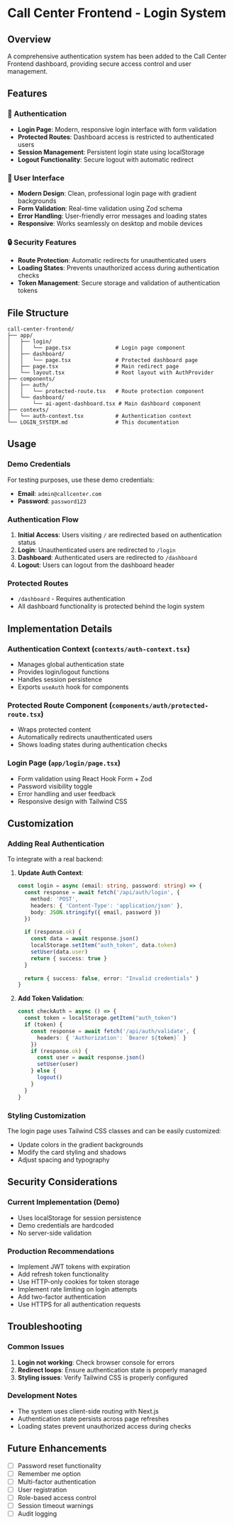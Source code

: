 # Call Center Frontend - Login System

## Overview

A comprehensive authentication system has been added to the Call Center Frontend dashboard, providing secure access control and user management.

## Features

### 🔐 Authentication
- **Login Page**: Modern, responsive login interface with form validation
- **Protected Routes**: Dashboard access is restricted to authenticated users
- **Session Management**: Persistent login state using localStorage
- **Logout Functionality**: Secure logout with automatic redirect

### 🎨 User Interface
- **Modern Design**: Clean, professional login page with gradient backgrounds
- **Form Validation**: Real-time validation using Zod schema
- **Error Handling**: User-friendly error messages and loading states
- **Responsive**: Works seamlessly on desktop and mobile devices

### 🔒 Security Features
- **Route Protection**: Automatic redirects for unauthenticated users
- **Loading States**: Prevents unauthorized access during authentication checks
- **Token Management**: Secure storage and validation of authentication tokens

## File Structure

```
call-center-frontend/
├── app/
│   ├── login/
│   │   └── page.tsx              # Login page component
│   ├── dashboard/
│   │   └── page.tsx              # Protected dashboard page
│   ├── page.tsx                  # Main redirect page
│   └── layout.tsx                # Root layout with AuthProvider
├── components/
│   ├── auth/
│   │   └── protected-route.tsx   # Route protection component
│   └── dashboard/
│       └── ai-agent-dashboard.tsx # Main dashboard component
├── contexts/
│   └── auth-context.tsx          # Authentication context
└── LOGIN_SYSTEM.md               # This documentation
```

## Usage

### Demo Credentials
For testing purposes, use these demo credentials:
- **Email**: `admin@callcenter.com`
- **Password**: `password123`

### Authentication Flow
1. **Initial Access**: Users visiting `/` are redirected based on authentication status
2. **Login**: Unauthenticated users are redirected to `/login`
3. **Dashboard**: Authenticated users are redirected to `/dashboard`
4. **Logout**: Users can logout from the dashboard header

### Protected Routes
- `/dashboard` - Requires authentication
- All dashboard functionality is protected behind the login system

## Implementation Details

### Authentication Context (`contexts/auth-context.tsx`)
- Manages global authentication state
- Provides login/logout functions
- Handles session persistence
- Exports `useAuth` hook for components

### Protected Route Component (`components/auth/protected-route.tsx`)
- Wraps protected content
- Automatically redirects unauthenticated users
- Shows loading states during authentication checks

### Login Page (`app/login/page.tsx`)
- Form validation using React Hook Form + Zod
- Password visibility toggle
- Error handling and user feedback
- Responsive design with Tailwind CSS

## Customization

### Adding Real Authentication
To integrate with a real backend:

1. **Update Auth Context**:
   ```typescript
   const login = async (email: string, password: string) => {
     const response = await fetch('/api/auth/login', {
       method: 'POST',
       headers: { 'Content-Type': 'application/json' },
       body: JSON.stringify({ email, password })
     })
     
     if (response.ok) {
       const data = await response.json()
       localStorage.setItem("auth_token", data.token)
       setUser(data.user)
       return { success: true }
     }
     
     return { success: false, error: "Invalid credentials" }
   }
   ```

2. **Add Token Validation**:
   ```typescript
   const checkAuth = async () => {
     const token = localStorage.getItem("auth_token")
     if (token) {
       const response = await fetch('/api/auth/validate', {
         headers: { 'Authorization': `Bearer ${token}` }
       })
       if (response.ok) {
         const user = await response.json()
         setUser(user)
       } else {
         logout()
       }
     }
   }
   ```

### Styling Customization
The login page uses Tailwind CSS classes and can be easily customized:
- Update colors in the gradient backgrounds
- Modify the card styling and shadows
- Adjust spacing and typography

## Security Considerations

### Current Implementation (Demo)
- Uses localStorage for session persistence
- Demo credentials are hardcoded
- No server-side validation

### Production Recommendations
- Implement JWT tokens with expiration
- Add refresh token functionality
- Use HTTP-only cookies for token storage
- Implement rate limiting on login attempts
- Add two-factor authentication
- Use HTTPS for all authentication requests

## Troubleshooting

### Common Issues
1. **Login not working**: Check browser console for errors
2. **Redirect loops**: Ensure authentication state is properly managed
3. **Styling issues**: Verify Tailwind CSS is properly configured

### Development Notes
- The system uses client-side routing with Next.js
- Authentication state persists across page refreshes
- Loading states prevent unauthorized access during checks

## Future Enhancements

- [ ] Password reset functionality
- [ ] Remember me option
- [ ] Multi-factor authentication
- [ ] User registration
- [ ] Role-based access control
- [ ] Session timeout warnings
- [ ] Audit logging 